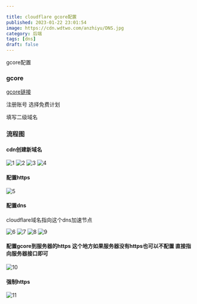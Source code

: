 ```yaml
---

title: cloudflare gcore配置
published: 2023-01-22 23:01:54
image: https://cdn.wdtwo.com/anzhiyu/DNS.jpg
category: 后端
tags: [dns]
draft: false
---
```



gcore配置

<!--more-->

### gcore

[gcore链接](https://gcore.com/)

注册账号 选择免费计划

填写二级域名


### 流程图

#### cdn创建新域名
![1](/src/gcore配置/1.png)
![2](/src/gcore配置/2.png)
![3](/src/gcore配置/3.png)
![4](/src/gcore配置/4.png)

#### 配置https

![5](/src/gcore配置/5.png)

#### 配置dns 

cloudflare域名指向这个dns加速节点

![6](/src/gcore配置/6.png)
![7](/src/gcore配置/7.png)
![8](/src/gcore配置/8.png)
![9](/src/gcore配置/9.png)

#### 配置gcore到服务器的https 这个地方如果服务器没有https也可以不配置 直接指向服务器接口即可

![10](/src/gcore配置/10.png)

#### 强制https

![11](/src/gcore配置/11.png)








